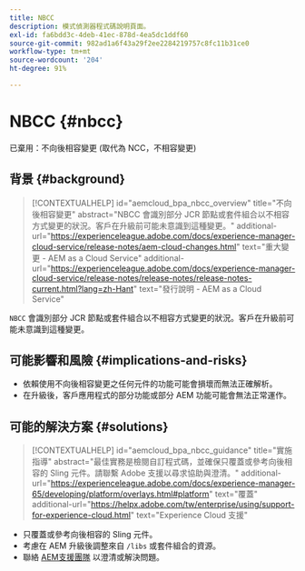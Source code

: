 ```yaml
---
title: NBCC
description: 模式偵測器程式碼說明頁面。
exl-id: fa6bdd3c-4deb-41ec-878d-4ea5dc1ddf60
source-git-commit: 982ad1a6f43a29f2ee2284219757c8fc11b31ce0
workflow-type: tm+mt
source-wordcount: '204'
ht-degree: 91%

---
```


# NBCC {#nbcc}

已棄用：不向後相容變更 (取代為 NCC，不相容變更)

## 背景 {#background}

>[!CONTEXTUALHELP]
>id="aemcloud_bpa_nbcc_overview"
>title="不向後相容變更"
>abstract="NBCC 會識別部分 JCR 節點或套件組合以不相容方式變更的狀況。客戶在升級前可能未意識到這種變更。"
>additional-url="https://experienceleague.adobe.com/docs/experience-manager-cloud-service/release-notes/aem-cloud-changes.html" text="重大變更 - AEM as a Cloud Service"
>additional-url="https://experienceleague.adobe.com/docs/experience-manager-cloud-service/release-notes/release-notes/release-notes-current.html?lang=zh-Hant" text="發行說明 - AEM as a Cloud Service"

`NBCC` 會識別部分 JCR 節點或套件組合以不相容方式變更的狀況。客戶在升級前可能未意識到這種變更。

## 可能影響和風險 {#implications-and-risks}

* 依賴使用不向後相容變更之任何元件的功能可能會損壞而無法正確解析。
* 在升級後，客戶應用程式的部分功能或部分 AEM 功能可能會無法正常運作。

## 可能的解決方案 {#solutions}

>[!CONTEXTUALHELP]
>id="aemcloud_bpa_nbcc_guidance"
>title="實施指導"
>abstract="最佳實務是檢閱自訂程式碼，並確保只覆蓋或參考向後相容的 Sling 元件。請聯繫 Adobe 支援以尋求協助與澄清。"
>additional-url="https://experienceleague.adobe.com/docs/experience-manager-65/developing/platform/overlays.html#platform" text="覆蓋"
>additional-url="https://helpx.adobe.com/tw/enterprise/using/support-for-experience-cloud.html" text="Experience Cloud 支援"

* 只覆蓋或參考向後相容的 Sling 元件。
* 考慮在 AEM 升級後調整來自 `/libs` 或套件組合的資源。
* 聯絡 [AEM支援團隊](https://helpx.adobe.com/tw/enterprise/using/support-for-experience-cloud.html) 以澄清或解決問題。

